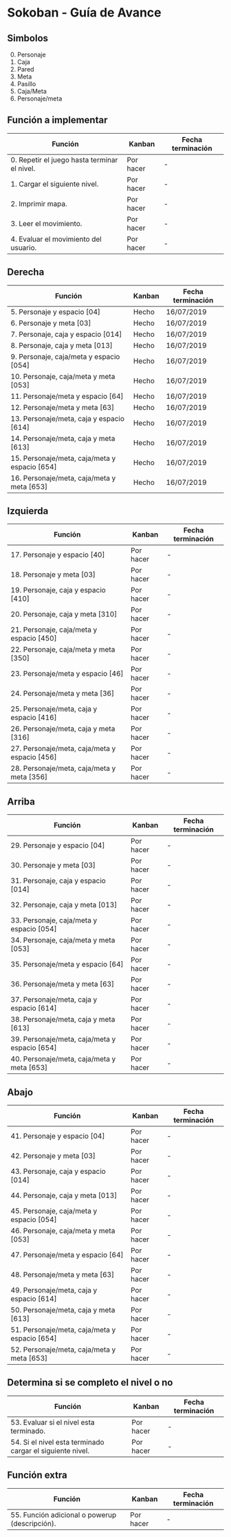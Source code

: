 # Sokoban - Guía de Avance

## Simbolos

0. Personaje
1. Caja
2. Pared
3. Meta
4. Pasillo
5. Caja/Meta
6. Personaje/meta
   
## Función a implementar

| Función | Kanban | Fecha terminación |
| --- | --- | --- |
| 0. Repetir el juego hasta terminar el nivel. | Por hacer | - | | - |
| 1. Cargar el siguiente nivel. | Por hacer | - | | - |
| 2. Imprimir mapa.| Por hacer | - |
| 3. Leer el movimiento. | Por hacer | - |
| 4. Evaluar el movimiento del usuario. | Por hacer | - |

## Derecha

| Función | Kanban | Fecha terminación |
| --- | --- | --- |
| 5. Personaje y espacio [04] | Hecho | 16/07/2019 |
| 6. Personaje y meta [03] | Hecho | 16/07/2019 |
| 7. Personaje, caja y espacio [014] | Hecho | 16/07/2019 |
| 8. Personaje, caja y meta [013] | Hecho | 16/07/2019 |
| 9. Personaje, caja/meta y espacio [054] | Hecho | 16/07/2019 |
| 10. Personaje, caja/meta y meta [053] | Hecho | 16/07/2019 |
| 11. Personaje/meta y espacio [64] | Hecho | 16/07/2019 |
| 12. Personaje/meta y meta [63] | Hecho | 16/07/2019 |
| 13. Personaje/meta, caja y espacio [614] | Hecho | 16/07/2019 |
| 14. Personaje/meta, caja y meta [613] | Hecho | 16/07/2019 |
| 15. Personaje/meta, caja/meta y espacio [654] | Hecho | 16/07/2019 |
| 16. Personaje/meta, caja/meta y meta [653] | Hecho | 16/07/2019 |

## Izquierda

| Función | Kanban | Fecha terminación |
| --- | --- | --- |
| 17. Personaje y espacio [40] | Por hacer | - |
| 18. Personaje y meta [03] | Por hacer | - |
| 19. Personaje, caja y espacio [410] | Por hacer | - |
| 20. Personaje, caja y meta [310] | Por hacer | - |
| 21. Personaje, caja/meta y espacio [450] | Por hacer | - |
| 22. Personaje, caja/meta y meta [350] | Por hacer | - |
| 23. Personaje/meta y espacio [46] | Por hacer | - |
| 24. Personaje/meta y meta [36] | Por hacer | - |
| 25. Personaje/meta, caja y espacio [416] | Por hacer | - |
| 26. Personaje/meta, caja y meta [316] | Por hacer | - |
| 27. Personaje/meta, caja/meta y espacio [456] | Por hacer | - |
| 28. Personaje/meta, caja/meta y meta [356] | Por hacer | - |

## Arriba

| Función | Kanban | Fecha terminación |
| --- | --- | --- |
| 29. Personaje y espacio [04] | Por hacer | - |
| 30. Personaje y meta [03] | Por hacer | - |
| 31. Personaje, caja y espacio [014] | Por hacer | - |
| 32. Personaje, caja y meta [013] | Por hacer | - |
| 33. Personaje, caja/meta y espacio [054] | Por hacer | - |
| 34. Personaje, caja/meta y meta [053] | Por hacer | - |
| 35. Personaje/meta y espacio [64] | Por hacer | - |
| 36. Personaje/meta y meta [63] | Por hacer | - |
| 37. Personaje/meta, caja y espacio [614] | Por hacer | - |
| 38. Personaje/meta, caja y meta [613] | Por hacer | - |
| 39. Personaje/meta, caja/meta y espacio [654] | Por hacer | - |
| 40. Personaje/meta, caja/meta y meta [653] | Por hacer | - |

## Abajo

| Función | Kanban | Fecha terminación |
| --- | --- | --- |
| 41. Personaje y espacio [04] | Por hacer | - |
| 42. Personaje y meta [03] | Por hacer | - |
| 43. Personaje, caja y espacio [014] | Por hacer | - |
| 44. Personaje, caja y meta [013] | Por hacer | - |
| 45. Personaje, caja/meta y espacio [054] | Por hacer | - |
| 46. Personaje, caja/meta y meta [053] | Por hacer | - |
| 47. Personaje/meta y espacio [64] | Por hacer | - |
| 48. Personaje/meta y meta [63] | Por hacer | - |
| 49. Personaje/meta, caja y espacio [614] | Por hacer | - |
| 50. Personaje/meta, caja y meta [613] | Por hacer | - |
| 51. Personaje/meta, caja/meta y espacio [654] | Por hacer | - |
| 52. Personaje/meta, caja/meta y meta [653] | Por hacer | - |

## Determina si se completo el nivel o no

| Función | Kanban | Fecha terminación |
| --- | --- | --- |
| 53. Evaluar si el nivel esta terminado.  | Por hacer | - |
| 54. Si el nivel esta terminado cargar el siguiente nivel.  | Por hacer | - |
    
## Función extra

| Función | Kanban | Fecha terminación |
| --- | --- | --- |
| 55. Función adicional o powerup (descripción). | Por hacer | - |

